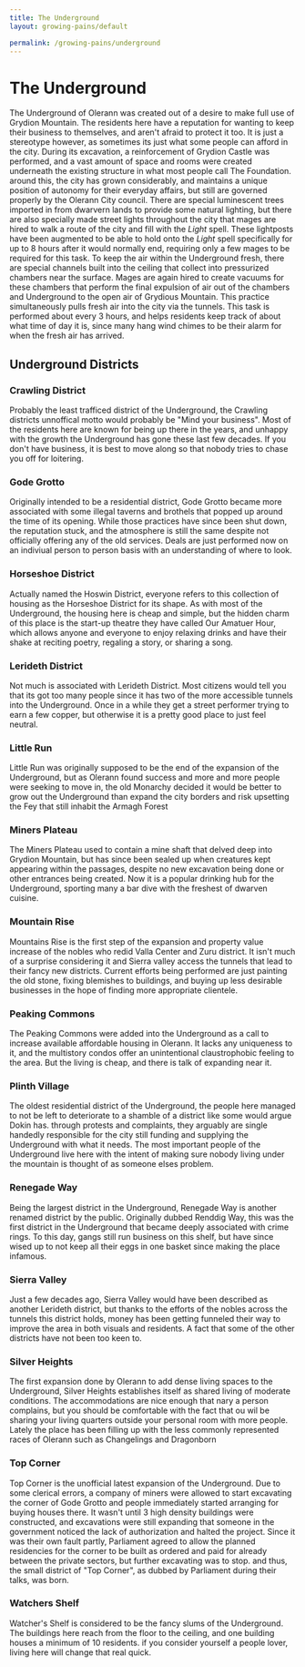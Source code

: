 ```yaml
---
title: The Underground
layout: growing-pains/default

permalink: /growing-pains/underground
---
```


# The Underground

The Underground of Olerann was created out of a desire to make full use of Grydion Mountain. The residents here have a reputation for wanting to keep their business to themselves, and aren't afraid to protect it too. It is just a stereotype however, as sometimes its just what some people can afford in the city. During its excavation, a reinforcement of Grydion Castle was performed, and a vast amount of space and rooms were created underneath the existing structure in what most people call The Foundation. around this, the city has grown considerably, and maintains a unique position of autonomy for their everyday affairs, but still are governed properly by the Olerann City council. There are special luminescent trees imported in from dwarvern lands to provide some natural lighting, but there are also specially made street lights throughout the city that mages are hired to walk a route of the city and fill with the *Light* spell. These lightposts have been augmented to be able to hold onto the *Light* spell specifically for up to 8 hours after it would normally end, requiring only a few mages to be required for this task. To keep the air within the Underground fresh, there are special channels built into the ceiling that collect into pressurized chambers near the surface. Mages are again hired to create vacuums for these chambers that perform the final expulsion of air out of the chambers and Underground to the open air of Grydious Mountain. This practice simultaneously pulls fresh air into the city via the tunnels. This task is performed about every 3 hours, and helps residents keep track of about what time of day it is, since many hang wind chimes to be their alarm for when the fresh air has arrived.

## Underground Districts

### Crawling District

Probably the least trafficed district of the Underground, the Crawling districts unnoffical motto would probably be "Mind your business". Most of the residents here are known for being up there in the years, and unhappy with the growth the Underground has gone these last few decades. If you don't have business, it is best to move along so that nobody tries to chase you off for loitering.

### Gode Grotto

Originally intended to be a residential district, Gode Grotto became more associated with some illegal taverns and brothels that popped up around the time of its opening. While those practices have since been shut down, the reputation stuck, and the atmosphere is still the same despite not officially offering any of the old services. Deals are just performed now on an indiviual person to person basis with an understanding of where to look.

### Horseshoe District

Actually named the Hoswin District, everyone refers to this collection of housing as the Horseshoe District for its shape. As with most of the Underground, the housing here is cheap and simple, but the hidden charm of this place is the start-up theatre they have called Our Amatuer Hour, which allows anyone and everyone to enjoy relaxing drinks and have their shake at reciting poetry, regaling a story, or sharing a song.

### Lerideth District

Not much is associated with Lerideth District. Most citizens would tell you that its got too many people since it has two of the more accessible tunnels into the Underground. Once in a while they get a street performer trying to earn a few copper, but otherwise it is a pretty good place to just feel neutral.

### Little Run

Little Run was originally supposed to be the end of the expansion of the Underground, but as Olerann found success and more and more people were seeking to move in, the old Monarchy decided it would be better to grow out the Underground than expand the city borders and risk upsetting the Fey that still inhabit the Armagh Forest

### Miners Plateau

The Miners Plateau used to contain a mine shaft that delved deep into Grydion Mountain, but has since been sealed up when creatures kept appearing within the passages, despite no new excavation being done or other entrances being created. Now it is a popular drinking hub for the Underground, sporting many a bar dive with the freshest of dwarven cuisine.

### Mountain Rise

Mountains Rise is the first step of the expansion and property value increase of the nobles who redid Valla Center and Zuru district. It isn't much of a surprise considering it and Sierra valley access the tunnels that lead to their fancy new districts. Current efforts being performed are just painting the old stone, fixing blemishes to buildings, and buying up less desirable businesses in the hope of finding more appropriate clientele.

### Peaking Commons

The Peaking Commons were added into the Underground as a call to increase available affordable housing in Olerann. It lacks any uniqueness to it, and the multistory condos offer an unintentional claustrophobic feeling to the area. But the living is cheap, and there is talk of expanding near it.

### Plinth Village

The oldest residential district of the Underground, the people here managed to not be left to deteriorate to a shamble of a district like some would argue Dokin has. through protests and complaints, they arguably are single handedly responsible for the city still funding and supplying the Underground with what it needs. The most important people of the Underground live here with the intent of making sure nobody living under the mountain is thought of as someone elses problem.

### Renegade Way

Being the largest district in the Underground, Renegade Way is another renamed district by the public. Originally dubbed Renddig Way, this was the first district in the Underground that became deeply associated with crime rings. To this day, gangs still run business on this shelf, but have since wised up to not keep all their eggs in one basket since making the place infamous.

### Sierra Valley

Just a few decades ago, Sierra Valley would have been described as another Lerideth district, but thanks to the efforts of the nobles across the tunnels this district holds, money has been getting funneled their way to improve the area in both visuals and residents. A fact that some of the other districts have not been too keen to.

### Silver Heights

The first expansion done by Olerann to add dense living spaces to the Underground, Silver Heights establishes itself as shared living of moderate conditions. The accommodations are nice enough that nary a person complains, but you should be comfortable with the fact that ou wil be sharing your living quarters outside your personal room with more people. Lately the place has been filling up with the less commonly represented races of Olerann such as Changelings and Dragonborn

### Top Corner

Top Corner is the unofficial latest expansion of the Underground. Due to some clerical errors, a company of miners were allowed to start excavating the corner of Gode Grotto and people immediately started arranging for buying houses there. It wasn't until  3 high density buildings were constructed, and excavations were still expanding that someone in the government noticed the lack of authorization and halted the project. Since it was their own fault partly, Parliament agreed to allow the planned residencies for the corner to be built as ordered and paid for already between the private sectors, but further excavating was to stop. and thus, the small district of "Top Corner", as dubbed by Parliament during their talks, was born.

### Watchers Shelf

Watcher's Shelf is considered to be the fancy slums of the Underground. The buildings here reach from the floor to the ceiling, and one building houses a minimum of 10 residents. if you consider yourself a people lover, living here will change that real quick.
